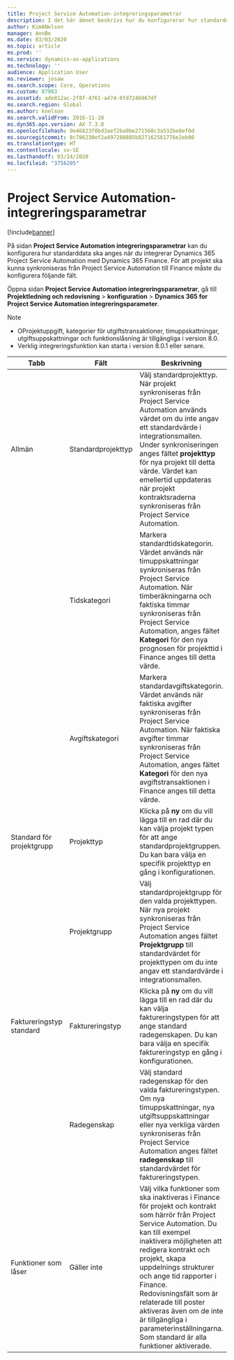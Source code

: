 ```yaml
---
title: Project Service Automation-integreringsparametrar
description: I det här ämnet beskrivs hur du konfigurerar hur standarddata ska anges när du integrerar Microsoft Dynamics 365 for Project Service Automation med Microsoft Dynamics 365 Finance.
author: KimANelson
manager: AnnBe
ms.date: 03/03/2020
ms.topic: article
ms.prod: ''
ms.service: dynamics-ax-applications
ms.technology: ''
audience: Application User
ms.reviewer: josaw
ms.search.scope: Core, Operations
ms.custom: 87983
ms.assetid: ade812ac-2f8f-4761-a474-0fd7246967df
ms.search.region: Global
ms.author: knelson
ms.search.validFrom: 2016-11-28
ms.dyn365.ops.version: AX 7.3.0
ms.openlocfilehash: 9e46823f8bd3aef2ba9be271560c3a532be8ef0d
ms.sourcegitcommit: 8c786230ef2a497280885b827162561776e2eb00
ms.translationtype: HT
ms.contentlocale: sv-SE
ms.lasthandoff: 03/24/2020
ms.locfileid: "3756205"
---
```

# <a name="project-service-automation-integration-parameters"></a>Project Service Automation-integreringsparametrar

[!include[banner](../includes/banner.md)]

På sidan **Project Service Automation integreringsparametrar** kan du konfigurera hur standarddata ska anges när du integrerar Dynamics 365 Project Service Automation med Dynamics 365 Finance. För att projekt ska kunna synkroniseras från Project Service Automation till Finance måste du konfigurera följande fält.

Öppna sidan **Project Service Automation integreringsparametrar**, gå till **Projektledning och redovisning** \> **konfiguration** \> **Dynamics 365 for Project Service Automation integreringsparameter**. 

> [!NOTE]
> - OProjektuppgift, kategorier för utgiftstransaktioner, timuppskattningar, utgiftsuppskattningar och funktionslåsning är tillgängliga i version 8.0.
> - Verklig integreringsfunktion kan starta i version 8.0.1 eller senare.


| Tabb                    | Fält                | Beskrivning |
|------------------------|----------------------|-------------|
| Allmän                | Standardprojekttyp | Välj standardprojekttyp. När projekt synkroniseras från Project Service Automation används värdet om du inte angav ett standardvärde i integrationsmallen. Under synkroniseringen anges fältet **projekttyp** för nya projekt till detta värde. Värdet kan emellertid uppdateras när projekt kontraktsraderna synkroniseras från Project Service Automation. |
|                        | Tidskategori        | Markera standardtidskategorin. Värdet används när timuppskattningar synkroniseras från Project Service Automation. När timberäkningarna och faktiska timmar synkroniseras från Project Service Automation, anges fältet **Kategori** för den nya prognosen för projekttid i Finance anges till detta värde. |
|                        | Avgiftskategori         | Markera standardavgiftskategorin. Värdet används när faktiska avgifter synkroniseras från Project Service Automation. När faktiska avgifter timmar synkroniseras från Project Service Automation, anges fältet **Kategori** för den nya avgiftstransaktionen i Finance anges till detta värde. |
| Standard för projektgrupp | Projekttyp         | Klicka på **ny** om du vill lägga till en rad där du kan välja projekt typen för att ange standardprojektgruppen. Du kan bara välja en specifik projekttyp en gång i konfigurationen. |
|                        | Projektgrupp        | Välj standardprojektgrupp för den valda projekttypen. När nya projekt synkroniseras från Project Service Automation anges fältet **Projektgrupp** till standardvärdet för projekttypen om du inte angav ett standardvärde i integrationsmallen. |
| Faktureringstyp standard  | Faktureringstyp         | Klicka på **ny** om du vill lägga till en rad där du kan välja faktureringstypen för att ange standard radegenskapen. Du kan bara välja en specifik faktureringstyp en gång i konfigurationen. |
|                        | Radegenskap        | Välj standard radegenskap för den valda faktureringstypen. Om nya timuppskattningar, nya utgiftsuppskattningar eller nya verkliga värden synkroniseras från Project Service Automation anges fältet **radegenskap** till standardvärdet för faktureringstypen. |
| Funktioner som låser  | Gäller inte       | Välj vilka funktioner som ska inaktiveras i Finance för projekt och kontrakt som härrör från Project Service Automation. Du kan till exempel inaktivera möjligheten att redigera kontrakt och projekt, skapa uppdelnings strukturer och ange tid rapporter i Finance. Redovisningsfält som är relaterade till poster aktiveras även om de inte är tillgängliga i parameterinställningarna. Som standard är alla funktioner aktiverade. |

